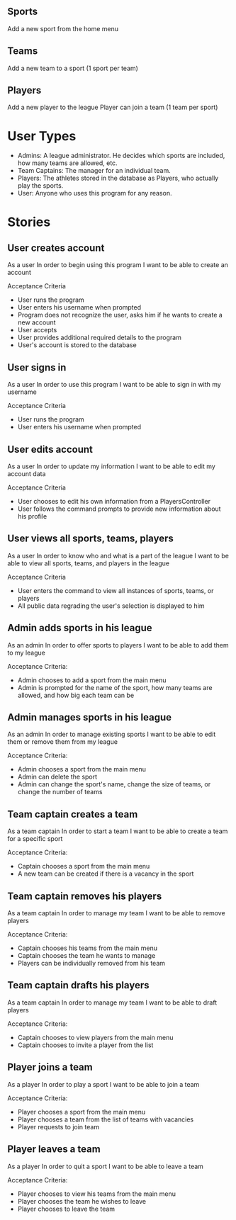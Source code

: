 ## Sports
Add a new sport from the home menu

## Teams
Add a new team to a sport (1 sport per team)

## Players
Add a new player to the league
Player can join a team (1 team per sport)

# User Types

* Admins: A league administrator. He decides which sports are included, how many teams are allowed, etc.
* Team Captains: The manager for an individual team.
* Players: The athletes stored in the database as Players, who actually play the sports.
* User: Anyone who uses this program for any reason.

# Stories

## User creates account

As a user
In order to begin using this program
I want to be able to create an account

Acceptance Criteria
* User runs the program
* User enters his username when prompted
* Program does not recognize the user, asks him if he wants to create a new account
* User accepts
* User provides additional required details to the program
* User's account is stored to the database

## User signs in

As a user
In order to use this program
I want to be able to sign in with my username

Acceptance Criteria
* User runs the program
* User enters his username when prompted

## User edits account

As a user
In order to update my information
I want to be able to edit my account data

Acceptance Criteria
* User chooses to edit his own information from a PlayersController
* User follows the command prompts to provide new information about his profile

## User views all sports, teams, players

As a user
In order to know who and what is a part of the league
I want to be able to view all sports, teams, and players in the league

Acceptance Criteria
* User enters the command to view all instances of sports, teams, or players
* All public data regrading the user's selection is displayed to him

## Admin adds sports in his league

As an admin
In order to offer sports to players
I want to be able to add them to my league

Acceptance Criteria:
* Admin chooses to add a sport from the main menu
* Admin is prompted for the name of the sport, how many teams are allowed, and how big each team can be

## Admin manages sports in his league

As an admin
In order to manage existing sports
I want to be able to edit them or remove them from my league

Acceptance Criteria:
* Admin chooses a sport from the main menu
* Admin can delete the sport
* Admin can change the sport's name, change the size of teams, or change the number of teams

## Team captain creates a team

As a team captain
In order to start a team
I want to be able to create a team for a specific sport

Acceptance Criteria:
* Captain chooses a sport from the main menu
* A new team can be created if there is a vacancy in the sport

## Team captain removes his players

As a team captain
In order to manage my team
I want to be able to remove players

Acceptance Criteria:
* Captain chooses his teams from the main menu
* Captain chooses the team he wants to manage
* Players can be individually removed from his team

## Team captain drafts his players

As a team captain
In order to manage my team
I want to be able to draft players

Acceptance Criteria:
* Captain chooses to view players from the main menu
* Captain chooses to invite a player from the list

## Player joins a team

As a player
In order to play a sport
I want to be able to join a team

Acceptance Criteria:
* Player chooses a sport from the main menu
* Player chooses a team from the list of teams with vacancies
* Player requests to join team

## Player leaves a team

As a player
In order to quit a sport
I want to be able to leave a team

Acceptance Criteria:
* Player chooses to view his teams from the main menu
* Player chooses the team he wishes to leave
* Player chooses to leave the team
